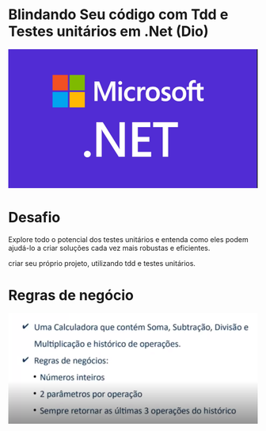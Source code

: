 # Blindando Seu código com Tdd e Testes unitários em .Net (Dio)
![Alt text](images/image.png)

# Desafio
Explore todo o potencial dos testes unitários e entenda como eles podem ajudá-lo a criar soluções cada vez mais robustas e eficientes.

criar seu próprio projeto, utilizando tdd e testes unitários.

# Regras de negócio
![Regras de negócio](images/regra.png)